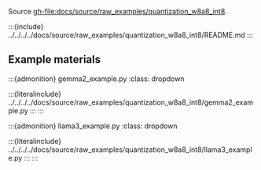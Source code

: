 Source <gh-file:docs/source/raw_examples/quantization_w8a8_int8>.

:::{include} ../../../../docs/source/raw_examples/quantization_w8a8_int8/README.md
:::

## Example materials

:::{admonition} gemma2_example.py
:class: dropdown

:::{literalinclude} ../../../../docs/source/raw_examples/quantization_w8a8_int8/gemma2_example.py
:::
:::

:::{admonition} llama3_example.py
:class: dropdown

:::{literalinclude} ../../../../docs/source/raw_examples/quantization_w8a8_int8/llama3_example.py
:::
:::

